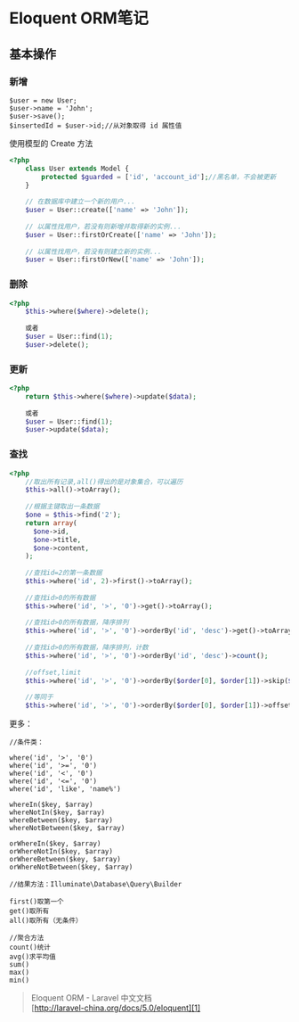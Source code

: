 # Eloquent ORM笔记

## 基本操作

### 新增

    $user = new User;
    $user->name = 'John';
    $user->save();
    $insertedId = $user->id;//从对象取得 id 属性值
    

使用模型的 Create 方法
```php
<?php
    class User extends Model {
        protected $guarded = ['id', 'account_id'];//黑名单，不会被更新
    }
    
    // 在数据库中建立一个新的用户...
    $user = User::create(['name' => 'John']);
    
    // 以属性找用户，若没有则新增并取得新的实例...
    $user = User::firstOrCreate(['name' => 'John']);
    
    // 以属性找用户，若没有则建立新的实例...
    $user = User::firstOrNew(['name' => 'John']);
```

### 删除
```php
<?php
    $this->where($where)->delete();
    
    或者
    $user = User::find(1);
    $user->delete();
```

### 更新
```php
<?php
    return $this->where($where)->update($data);
    
    或者
    $user = User::find(1);
    $user->update($data);
```

### 查找

```php
<?php
    //取出所有记录,all()得出的是对象集合，可以遍历
    $this->all()->toArray();
    
    //根据主键取出一条数据
    $one = $this->find('2');
    return array(
      $one->id,
      $one->title,
      $one->content,
    );
    
    //查找id=2的第一条数据
    $this->where('id', 2)->first()->toArray();
    
    //查找id>0的所有数据
    $this->where('id', '>', '0')->get()->toArray();
    
    //查找id>0的所有数据，降序排列
    $this->where('id', '>', '0')->orderBy('id', 'desc')->get()->toArray();
    
    //查找id>0的所有数据，降序排列，计数
    $this->where('id', '>', '0')->orderBy('id', 'desc')->count();
    
    //offset,limit
    $this->where('id', '>', '0')->orderBy($order[0], $order[1])->skip($offset)->take($limit);
    
    //等同于
    $this->where('id', '>', '0')->orderBy($order[0], $order[1])->offset($offset)->limit($limit);
```

更多：

    //条件类：
    
    where('id', '>', '0')
    where('id', '>=', '0')
    where('id', '<', '0')
    where('id', '<=', '0')
    where('id', 'like', 'name%')
    
    whereIn($key, $array)
    whereNotIn($key, $array)
    whereBetween($key, $array)
    whereNotBetween($key, $array)
    
    orWhereIn($key, $array)
    orWhereNotIn($key, $array)
    orWhereBetween($key, $array)
    orWhereNotBetween($key, $array)
    
    //结果方法：Illuminate\Database\Query\Builder
    
    first()取第一个
    get()取所有
    all()取所有（无条件）
    
    //聚合方法
    count()统计
    avg()求平均值
    sum()
    max()
    min()

> Eloquent ORM - Laravel 中文文档  
[http://laravel-china.org/docs/5.0/eloquent][1]

[1]: http://laravel-china.org/docs/5.0/eloquent